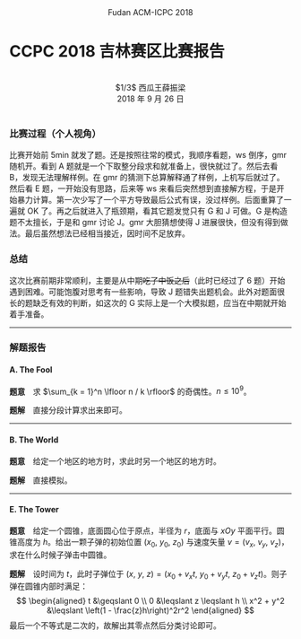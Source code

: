 <br /><center class="subtitle">Fudan ACM-ICPC 2018</center>

# CCPC 2018 吉林赛区比赛报告

<br />
<center>$1/3$ 西瓜王薛振梁</center>
<center>2018 年 9 月 26 日</center>

<br />

### 比赛过程（个人视角）

比赛开始前 5min 就发了题。还是按照往常的模式，我顺序看题，ws 倒序，gmr 随机开。看到 A 题就是一个下取整分段求和就准备上，很快就过了。然后去看 B，发现无法理解样例。在 gmr 的猜测下总算解释通了样例，上机写后就过了。然后看 E 题，一开始没有思路，后来等 ws 来看后突然想到直接解方程，于是开始暴力计算。第一次少写了一个平方导致最后公式有误，没过样例。后面重算了一遍就 OK 了。再之后就进入了瓶颈期，看其它题发觉只有 G 和 J 可做。G 是构造题不太擅长，于是和 gmr 讨论 J。gmr 大胆猜想使得 J 进展很快，但没有得到做法。最后虽然想法已经相当接近，因时间不足放弃。

### 总结

这次比赛前期非常顺利，主要是从中期~~吃了中饭之后~~（此时已经过了 6 题）开始遇到困难。可能饱腹对思考有一些影响，导致 J 题错失出题机会。此外对题面很长的题缺乏有效的判断，如这次的 G 实际上是一个大模拟题，应当在中期就开始着手准备。

***

### 解题报告

#### A. The Fool

**题意**　求 $\sum_{k = 1}^n \lfloor n / k \rfloor$ 的奇偶性。$n \leqslant 10^9​$。

**题解**　直接分段计算求出来即可。

<hr />

#### B. The World

**题意**　给定一个地区的地方时，求此时另一个地区的地方时。

**题解**　直接模拟。

<hr />

#### E. The Tower

**题意**　给定一个圆锥，底面圆心位于原点，半径为 $r$，底面与 $xOy$ 平面平行。圆锥高度为 $h$。给出一颗子弹的初始位置 $(x_0,\ y_0,\ z_0)$ 与速度矢量 $v = (v_x,\ v_y,\ v_z)$，求在什么时候子弹击中圆锥。

**题解**　设时间为 $t$，此时子弹位于 $(x,\ y,\ z) = (x_0 + v_xt,\ y_0 + v_yt,\ z_0 + v_zt)$。则子弹在圆锥内部时满足：
$$
\begin{aligned}
t &\geqslant 0 \\
0 &\leqslant z \leqslant h \\
x^2 + y^2 &\leqslant \left(1 - \frac{z}h\right)^2r^2
\end{aligned}
$$
最后一个不等式是二次的，故解出其零点然后分类讨论即可。